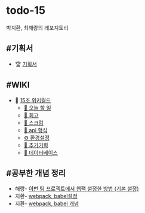 # todo-15
박지환, 최해랑의 레포지토리

## #기획서
+ 🏆 [기획서](https://docs.google.com/presentation/d/1AF2MNzwGHh97_6DpIhgM1NHHGggtCBYelHHtwxuQkgA/edit#slide=id.p)

## #WIKI 
+ 🎹 [15조 위키월드](https://github.com/woowa-techcamp-2020/todo-15/wiki)
  + [💖 오늘 할 일](https://github.com/woowa-techcamp-2020/todo-15/wiki/%F0%9F%92%96-%EC%98%A4%EB%8A%98-%ED%95%A0%EC%9D%BC)
  + [💋 회고](https://github.com/woowa-techcamp-2020/todo-15/wiki/%F0%9F%8E%81-%ED%9A%8C%EA%B3%A0#7%EC%9B%94-14%EC%9D%BC)
  + [📝 스크럼](https://github.com/woowa-techcamp-2020/todo-15/wiki/%F0%9F%93%9D-%EC%8A%A4%ED%81%AC%EB%9F%BC)
  + [🎉 api 형식](http://github.com/woowa-techcamp-2020/todo-15/wiki/%F0%9F%8E%89-api-%ED%98%95%EC%8B%9D)
  + [⚙︎ 환경설정](https://github.com/woowa-techcamp-2020/todo-15/wiki/%E2%9A%99%EF%B8%8E-%ED%99%98%EA%B2%BD%EC%84%A4%EC%A0%95)
  + [🧐 추가기획](https://github.com/woowa-techcamp-2020/todo-15/wiki/%F0%9F%A7%90-%EC%B6%94%EA%B0%80-%EA%B8%B0%ED%9A%8D)
  + [👀 데이터베이스](https://github.com/woowa-techcamp-2020/todo-15/wiki/%F0%9F%91%80-Database-%ED%98%95%EC%8B%9D)

## #공부한 개념 정리
+ 해랑- [이번 팀 프로젝트에서 웹팩 설정한 방법 (기본 설정)](https://haerang94.tistory.com/5)
+ 지환- [webpack, babel설정](https://github.com/parkjihwanjay/boilerplate/wiki/webpack,-babel-%EC%84%A4%EC%A0%95)
+ 지환- [webpack, babel 개념](https://github.com/parkjihwanjay/boilerplate/wiki/webpack,-babel%EC%9D%98-%EA%B0%9C%EB%85%90)


